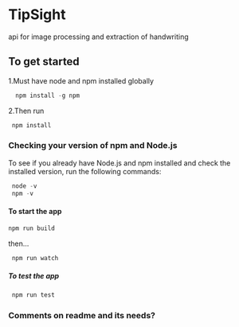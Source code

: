 # TipSight

api for image processing and extraction of handwriting

## To get started

1.Must have node and npm installed globally

```js
  npm install -g npm
```

2.Then run

```js
 npm install
```

### Checking your version of npm and Node.js

To see if you already have Node.js and npm installed and check the installed version, run the following commands:

 ```js
  node -v
  npm -v
 ```

#### To start the app

```js
npm run build
```

then...

```js
 npm run watch 
```

##### To test the app

```js
 npm run test 
```

### Comments on readme and its needs?